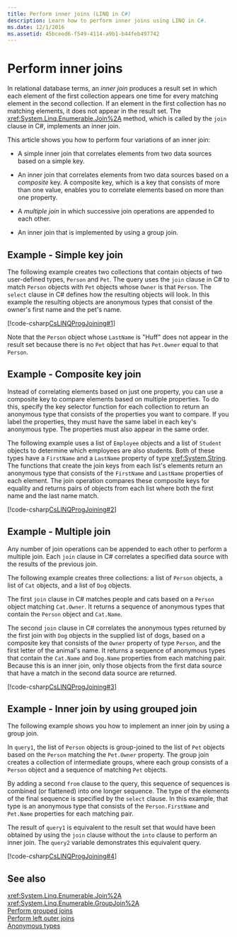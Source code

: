 ```yaml
---
title: Perform inner joins (LINQ in C#)
description: Learn how to perform inner joins using LINQ in C#.
ms.date: 12/1/2016
ms.assetid: 45bceed6-f549-4114-a9b1-b44feb497742
---
```

# Perform inner joins

In relational database terms, an *inner join* produces a result set in which each element of the first collection appears one time for every matching element in the second collection. If an element in the first collection has no matching elements, it does not appear in the result set. The <xref:System.Linq.Enumerable.Join%2A> method, which is called by the `join` clause in C#, implements an inner join.

This article shows you how to perform four variations of an inner join:

- A simple inner join that correlates elements from two data sources based on a simple key.

- An inner join that correlates elements from two data sources based on a *composite* key. A composite key, which is a key that consists of more than one value, enables you to correlate elements based on more than one property.

- A *multiple join* in which successive join operations are appended to each other.

- An inner join that is implemented by using a group join.

## Example - Simple key join

The following example creates two collections that contain objects of two user-defined types, `Person` and `Pet`. The query uses the `join` clause in C# to match `Person` objects with `Pet` objects whose `Owner` is that `Person`. The `select` clause in C# defines how the resulting objects will look. In this example the resulting objects are anonymous types that consist of the owner's first name and the pet's name.

[!code-csharp[CsLINQProgJoining#1](~/samples/snippets/csharp/concepts/linq/how-to-perform-inner-joins_1.cs)]

Note that the `Person` object whose `LastName` is "Huff" does not appear in the result set because there is no `Pet` object that has `Pet.Owner` equal to that `Person`.

## Example - Composite key join

Instead of correlating elements based on just one property, you can use a composite key to compare elements based on multiple properties. To do this, specify the key selector function for each collection to return an anonymous type that consists of the properties you want to compare. If you label the properties, they must have the same label in each key's anonymous type. The properties must also appear in the same order.

The following example uses a list of `Employee` objects and a list of `Student` objects to determine which employees are also students. Both of these types have a `FirstName` and a `LastName` property of type <xref:System.String>. The functions that create the join keys from each list's elements return an anonymous type that consists of the `FirstName` and `LastName` properties of each element. The join operation compares these composite keys for equality and returns pairs of objects from each list where both the first name and the last name match.

[!code-csharp[CsLINQProgJoining#2](~/samples/snippets/csharp/concepts/linq/how-to-perform-inner-joins_2.cs)]

## Example - Multiple join

Any number of join operations can be appended to each other to perform a multiple join. Each `join` clause in C# correlates a specified data source with the results of the previous join.

The following example creates three collections: a list of `Person` objects, a list of `Cat` objects, and a list of `Dog` objects.

The first `join` clause in C# matches people and cats based on a `Person` object matching `Cat.Owner`. It returns a sequence of anonymous types that contain the `Person` object and `Cat.Name`.

The second `join` clause in C# correlates the anonymous types returned by the first join with `Dog` objects in the supplied list of dogs, based on a composite key that consists of the `Owner` property of type `Person`, and the first letter of the animal's name. It returns a sequence of anonymous types that contain the `Cat.Name` and `Dog.Name` properties from each matching pair. Because this is an inner join, only those objects from the first data source that have a match in the second data source are returned.

[!code-csharp[CsLINQProgJoining#3](~/samples/snippets/csharp/concepts/linq/how-to-perform-inner-joins_3.cs)]

## Example - Inner join by using grouped join

The following example shows you how to implement an inner join by using a group join.

In `query1`, the list of `Person` objects is group-joined to the list of `Pet` objects based on the `Person` matching the `Pet.Owner` property. The group join creates a collection of intermediate groups, where each group consists of a `Person` object and a sequence of matching `Pet` objects.

By adding a second `from` clause to the query, this sequence of sequences is combined (or flattened) into one longer sequence. The type of the elements of the final sequence is specified by the `select` clause. In this example, that type is an anonymous type that consists of the `Person.FirstName` and `Pet.Name` properties for each matching pair.

The result of `query1` is equivalent to the result set that would have been obtained by using the `join` clause without the `into` clause to perform an inner join. The `query2` variable demonstrates this equivalent query.

[!code-csharp[CsLINQProgJoining#4](~/samples/snippets/csharp/concepts/linq/how-to-perform-inner-joins_4.cs)]

## See also

<xref:System.Linq.Enumerable.Join%2A>  
<xref:System.Linq.Enumerable.GroupJoin%2A>  
[Perform grouped joins](perform-grouped-joins.md)  
[Perform left outer joins](perform-left-outer-joins.md)  
[Anonymous types](../programming-guide/classes-and-structs/anonymous-types.md)  